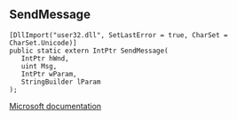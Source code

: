 ## SendMessage

```
[DllImport("user32.dll", SetLastError = true, CharSet = CharSet.Unicode)]
public static extern IntPtr SendMessage(
   IntPtr hWnd,
   uint Msg,
   IntPtr wParam,
   StringBuilder lParam
);
```

[Microsoft documentation](https://docs.microsoft.com/en-us/windows/win32/api/winuser/nf-winuser-sendmessagea)
